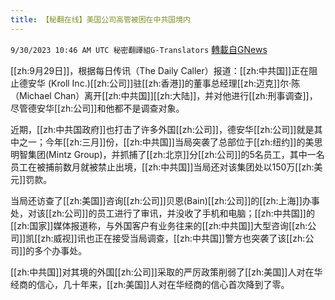 ```yaml
---
title: 【秘翻在线】美国公司高管被困在中共国境内
---
```

`9/30/2023 10:46 AM UTC 秘密翻譯組G-Translators` [轉載自GNews](https://gnews.org/articles/1759950)

[[zh:9月29日]]，根据每日传讯（The Daily Caller）报道：[[zh:中共国]]正在阻止德安华 (Kroll Inc.)[[zh:公司]]驻[[zh:香港]]的董事总经理[[zh:迈克]]尔·陈（Michael Chan）离开[[zh:中共国]][[zh:大陆]]，并对他进行[[zh:刑事调查]]，尽管德安华[[zh:公司]]和他都不是调查对象。

近期，[[zh:中共国政府]]也打击了许多外国[[zh:公司]]，德安华[[zh:公司]]就是其中之一；今年[[zh:三月]]份，[[zh:中共国]]当局突袭了总部位于[[zh:纽约]]的美思明智集团(Mintz Group)，并抓捕了[[zh:北京]]分[[zh:公司]]的5名员工，其中一名员工在被捕前数月就被禁止出境，[[zh:中共国]]当局还对该集团处以150万[[zh:美元]]罚款。

当局还访查了[[zh:美国]]咨询[[zh:公司]]贝恩(Bain)[[zh:公司]]的[[zh:上海]]办事处，对该[[zh:公司]]的员工进行了审讯，并没收了手机和电脑；[[zh:中共国]]的[[zh:国家]]媒体报道称，与外国客户有业务往来的[[zh:中共国]]大型咨询[[zh:公司]]凯[[zh:威视]]讯也正在接受当局调查，[[zh:中共国]]警方也突袭了该[[zh:公司]]的多个办事处。

[[zh:中共国]]对其境的外国[[zh:公司]]采取的严厉政策削弱了[[zh:美国]]人对在华经商的信心，几十年来，[[zh:美国]]人对在华经商的信心首次降到了零。
